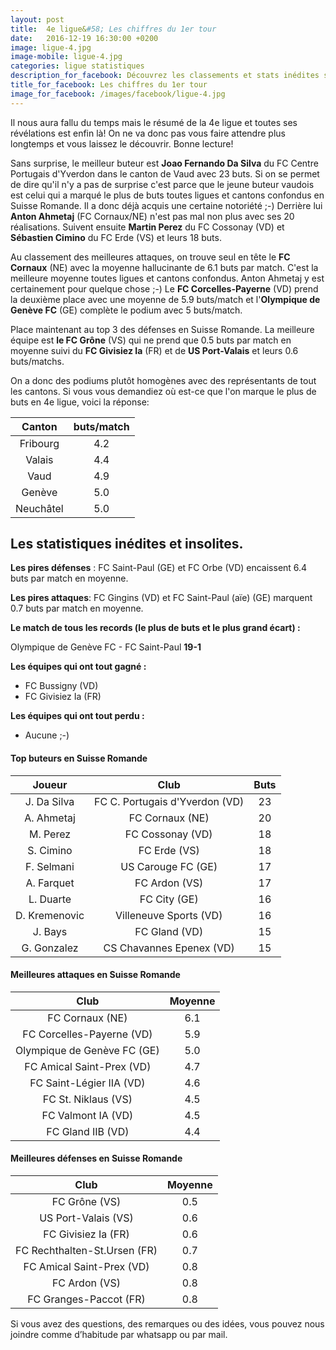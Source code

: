 ```yaml
---
layout: post
title:  4e ligue&#58; Les chiffres du 1er tour
date:   2016-12-19 16:30:00 +0200
image: ligue-4.jpg
image-mobile: ligue-4.jpg
categories: ligue statistiques
description_for_facebook: Découvrez les classements et stats inédites sur la 4e ligue en Suisse romande
title_for_facebook: Les chiffres du 1er tour
image_for_facebook: /images/facebook/ligue-4.jpg
---
```


Il nous aura fallu du temps mais le résumé de la 4e ligue et toutes ses révélations est enfin là! On ne va donc pas vous faire attendre plus longtemps et vous laissez le découvrir. Bonne lecture!

Sans surprise, le meilleur buteur est __Joao Fernando Da Silva__ du FC Centre Portugais d'Yverdon dans le canton de Vaud avec 23 buts. Si on se permet de dire qu'il n'y a pas de surprise c'est parce que le jeune buteur vaudois est celui qui a marqué le plus de buts toutes ligues et cantons confondus en Suisse Romande. Il a donc déjà acquis une certaine notoriété ;-) Derrière lui __Anton Ahmetaj__ (FC Cornaux/NE) n'est pas mal non plus avec ses 20 réalisations. Suivent ensuite __Martin Perez__ du FC Cossonay (VD) et __Sébastien Cimino__ du FC Erde (VS) et leurs 18 buts.

Au classement des meilleures attaques, on trouve seul en tête le __FC Cornaux__ (NE) avec la moyenne hallucinante de 6.1 buts par match. C'est la meilleure moyenne toutes ligues et cantons confondus. Anton Ahmetaj y est certainement pour quelque chose ;-) Le __FC Corcelles-Payerne__ (VD) prend la deuxième place avec une moyenne de 5.9 buts/match et l'__Olympique de Genève FC__ (GE) complète le podium avec 5 buts/match.

Place maintenant au top 3 des défenses en Suisse Romande. La meilleure équipe est __le FC Grône__ (VS) qui ne prend que 0.5 buts par match en moyenne suivi du __FC Givisiez Ia__ (FR) et de __US Port-Valais__ et leurs 0.6 buts/matchs.

On a donc des podiums plutôt homogènes avec des représentants de tout les cantons. Si vous vous demandiez où est-ce que l'on marque le plus de buts en 4e ligue, voici la réponse:

| Canton        | buts/match         
| :-------------: |:-------------:|
| Fribourg | 4.2 |
| Valais | 4.4 |
| Vaud | 4.9 |
| Genève | 5.0 |
| Neuchâtel | 5.0 |

## Les statistiques inédites et insolites.

__Les pires défenses__ : FC Saint-Paul (GE) et FC Orbe (VD) encaissent 6.4 buts par match en moyenne.

__Les pires attaques__: FC Gingins (VD) et FC Saint-Paul (aïe) (GE) marquent 0.7 buts par match en moyenne. 

__Le match de tous les records (le plus de buts et le plus grand écart) :__

Olympique de Genève FC - FC Saint-Paul __19-1__

__Les équipes qui ont tout gagné :__

* FC Bussigny (VD)
* FC Givisiez Ia (FR)

__Les équipes qui ont tout perdu :__

* Aucune ;-)

#### Top buteurs en Suisse Romande

| Joueur        | Club          | Buts  |
| :-------------: |:-------------:| :-----:|
| J. Da Silva | FC C. Portugais d'Yverdon (VD)| 23 |
| A. Ahmetaj | FC Cornaux (NE) | 20 |
| M. Perez | FC Cossonay (VD) | 18 |
| S. Cimino | FC Erde (VS) | 18 |
| F. Selmani | US Carouge FC (GE) | 17 |
| A. Farquet | FC Ardon (VS) | 17 |
| L. Duarte | FC City (GE) | 16 |
| D. Kremenovic | Villeneuve Sports (VD) | 16 |
| J. Bays | FC Gland (VD) | 15 |
| G. Gonzalez | CS Chavannes Epenex (VD) | 15 |


#### Meilleures attaques en Suisse Romande

| Club        | Moyenne         
| :-------------: |:-------------:|
| FC Cornaux (NE)| 6.1 |
| FC Corcelles-Payerne (VD) | 5.9 |
| Olympique de Genève FC (GE) | 5.0 |
| FC Amical Saint-Prex (VD) | 4.7 |
| FC Saint-Légier IIA (VD) | 4.6 |
| FC St. Niklaus (VS) | 4.5 |
| FC Valmont IA (VD) | 4.5 |
| FC Gland IIB (VD) | 4.4 |

#### Meilleures défenses en Suisse Romande

| Club        | Moyenne         
| :-------------: |:-------------:|
| FC Grône (VS) | 0.5 |
| US Port-Valais (VS) | 0.6 |
| FC Givisiez Ia (FR) | 0.6 |
| FC Rechthalten-St.Ursen (FR) | 0.7 |
| FC Amical Saint-Prex (VD) | 0.8 |
| FC Ardon (VS) | 0.8 |
| FC Granges-Paccot (FR) | 0.8 |


Si vous avez des questions, des remarques ou des idées, vous pouvez nous joindre comme d’habitude par whatsapp ou par mail.